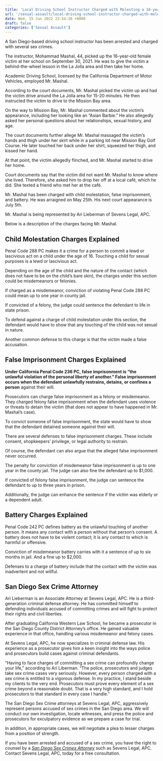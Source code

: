 ```yaml
---
title: 'Local Driving School Instructor Charged with Molesting a 16-year-old La Jolla Female Student'
url: '/sexual-assault/local-driving-school-instructor-charged-with-molesting-a-16-year-old-la-jolla-female-student/1006/'
date: Wed, 15 Jun 2022 23:54:30 +0000
draft: false
categories: ['Sexual Assault']
---
```


A San Diego-based driving school instructor has been arrested and charged with several sex crimes.

The instructor, Mohammad Mashal, 44, picked up the 16-year-old female victim at her school on September 30, 2021. He was to give the victim a behind-the-wheel lesson in the La Jolla area and then take her home.

Academic Driving School, licensed by the California Department of Motor Vehicles, employed Mr. Mashal.  

According to the court documents, Mr. Mashal picked the victim up and had the victim drive around the La Jolla area for 15-20 minutes. He then instructed the victim to drive to the Mission Bay area.

On the way to Mission Bay, Mr. Mashal commented about the victim’s appearance, including her looking like an “Asian Barbie.” He also allegedly asked her personal questions about her relationships, sexual history, and age.

The court documents further allege Mr. Mashal massaged the victim’s hands and thigh under her skirt while in a parking lot near Mission Bay Golf Course. He later touched her back under her shirt, squeezed her thigh, and kissed her hand.

At that point, the victim allegedly flinched, and Mr. Mashal started to drive her home.

Court documents say that the victim did not want Mr. Mashal to know where she lived. Therefore, she asked him to drop her off at a local café, which he did. She texted a friend who met her at the café.

Mr. Mashal has been charged with child molestation, false imprisonment, and battery. He was arraigned on May 25th. His next court appearance is July 5th.

Mr. Mashal is being represented by Ari Lieberman of Sevens Legal, APC.

Below is a description of the charges facing Mr. Mashal.

Child Molestation Charges Explained
-----------------------------------

Penal Code 288 PC makes it a crime for a person to commit a lewd or lascivious act on a child under the age of 16. Touching a child for sexual purposes is a lewd or lascivious act.

Depending on the age of the child and the nature of the contact (which does not have to be on the child’s bare skin), the charges under this section could be misdemeanors or felonies. 

If charged as a misdemeanor, conviction of violating Penal Code 288 PC could mean up to one year in county jail.

If convicted of a felony, the judge could sentence the defendant to life in state prison.

To defend against a charge of child molestation under this section, the defendant would have to show that any touching of the child was not sexual in nature.  

Another common defense to this charge is that the victim made a false accusation.

False Imprisonment Charges Explained
------------------------------------

**Under California Penal Code 236 PC, **false** imprisonment **is “the unlawful **violation of the personal liberty** of another.” False imprisonment occurs when the defendant unlawfully** restrains, detains, or confines a person** against their will.

Prosecutors can charge false imprisonment as a felony or misdemeanor. They charged felony false imprisonment when the defendant uses violence or threats to detain the victim (that does not appear to have happened in Mr. Mashal’s case). 

To convict someone of false imprisonment, the state would have to show that the defendant detained someone against their will. 

There are several defenses to false imprisonment charges. These include consent, shopkeepers’ privilege, or legal authority to restrain.

Of course, the defendant can also argue that the alleged false imprisonment never occurred. 

The penalty for conviction of misdemeanor false imprisonment is up to one year in the county jail. The judge can also fine the defendant up to $1,000.

If convicted of felony false imprisonment, the judge can sentence the defendant to up to three years in prison.

Additionally, the judge can enhance the sentence if the victim was elderly or a dependent adult. 

Battery Charges Explained
-------------------------

Penal Code 242 PC defines battery as the unlawful touching of another person. It means any contact with a person without that person’s consent. A battery does not have to be violent contact; it is any contact to which is harmful or offensive.

Conviction of misdemeanor battery carries with it a sentence of up to six months in jail. And a fine up to $2,000.

Defenses to a charge of battery include that the contact with the victim was inadvertent and not willful.

San Diego Sex Crime Attorney
----------------------------

Ari Lieberman is an Associate Attorney at Sevens Legal, APC. He is a third-generation criminal defense attorney. He has committed himself to defending individuals accused of committing crimes and will fight to protect their rights and civil liberties.

After graduating California Western Law School, he became a prosecutor in the San Diego County District Attorney’s office. He gained valuable experience in that office, handling various misdemeanor and felony cases. 

At Sevens Legal, APC, he now specializes in criminal defense law. His experience as a prosecutor gives him a keen insight into the ways police and prosecutors build cases against criminal defendants. 

“Having to face charges of committing a sex crime can profoundly change your life,” according to Ari Liberman. “The police, prosecutors and judges take sex crime cases very seriously. However, every person charged with a sex crime is entitled to a vigorous defense. In my practice, I stand beside my clients to the very end. Prosecutors must prove every element of a sex crime beyond a reasonable doubt. That is a very high standard, and I hold prosecutors to that standard in every case I handle.”

The San Diego Sex Crime attorneys at Sevens Legal, APC, aggressively represent persons accused of sex crimes in the San Diego area. We will conduct our own investigation, locate witnesses, and press the police and prosecutors for exculpatory evidence as we prepare a case for trial.

In addition, in appropriate cases, we will negotiate a plea to lesser charges from a position of strength. 

If you have been arrested and accused of a sex crime, you have the right to counsel by a _[San Diego Sex Crimes Attorney](https://www.sevenslegal.com/san-diego-sex-crimes-lawyer/)_ such as Sevens Legal, APC. Contact Sevens Legal, APC, today for a free consultation.